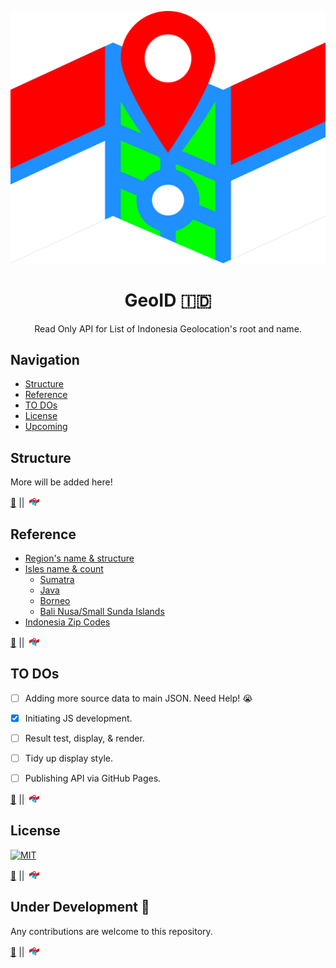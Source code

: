 <div id="up" align="center">

![GeoID](./pub/img/logo.svg)
# GeoID :indonesia:
Read Only API for List of Indonesia Geolocation's root and name.
</div>

## Navigation
- [Structure](#structure)
- [Reference](#reference)
- [TO DOs](#to-dos)
- [License](#license)
- [Upcoming](#under-development-construction)

## Structure
More will be added here!


[:compass:](#navigation)&nbsp;||&nbsp;&nbsp;[![Top](./pub/img/min.png)](#up)

## Reference
- [Region's name & structure](https://kodewilayah.id)
- [Isles name & count](https://id.wikipedia.org/wiki/Daftar_pulau_di_Indonesia_menurut_provinsi)
    - [Sumatra](https://id.wikipedia.org/wiki/Daftar_pulau_di_Sumatra)
    - [Java](https://id.wikipedia.org/wiki/Daftar_pulau_di_Jawa)
    - [Borneo](https://id.wikipedia.org/wiki/Daftar_pulau_di_Kalimantan)
    - [Bali Nusa/Small Sunda Islands](https://id.wikipedia.org/wiki/Daftar_pulau_di_Nusa_Tenggara)
- [Indonesia Zip Codes](https://kodeposindo.com)


[:compass:](#navigation)&nbsp;||&nbsp;&nbsp;[![Top](./pub/img/min.png)](#up)

## TO DOs
- [ ] Adding more source data to main JSON. Need Help! :sob:
- [x] Initiating JS development.
- [ ] Result test, display, & render.
- [ ] Tidy up display style.
- [ ] Publishing API via GitHub Pages.


[:compass:](#navigation)&nbsp;||&nbsp;&nbsp;[![Top](./pub/img/min.png)](#up)

## License
[![MIT](https://shields.io/badge/License-MIT-a31f34?style=for-the-badge&colorA=202020&logoWidth=30&logo=data:image/svg+xml;base64,PD94bWwgdmVyc2lvbj0iMS4wIiBlbmNvZGluZz0idXRmLTgiPz4KPCEtLXphei0tPgo8c3ZnIHhtbG5zPSJodHRwOi8vd3d3LnczLm9yZy8yMDAwL3N2ZyIgaGVpZ2h0PSIxNjYiIHdpZHRoPSIzMjEiPgo8ZyBzdHJva2Utd2lkdGg9IjM1IiBzdHJva2U9IiNBMzFGMzQiPgo8cGF0aCBkPSJtMTcuNSwwdjE2Nm01Ny0xNjZ2MTEzbTU3LTExM3YxNjZtNTctMTY2djMzbTU4LDIwdjExMyIvPgo8cGF0aCBkPSJtMTg4LjUsNTN2MTEzIiBzdHJva2U9IiM4QThCOEMiLz4KPHBhdGggZD0ibTIyOSwxNi41aDkyIiBzdHJva2Utd2lkdGg9IjMzIi8+CjwvZz4KPC9zdmc+Cg==)](./LICENSE)


[:compass:](#navigation)&nbsp;||&nbsp;&nbsp;[![Top](./pub/img/min.png)](#up)

## Under Development :construction:
Any contributions are welcome to this repository.


[:compass:](#navigation)&nbsp;||&nbsp;&nbsp;[![Top](./pub/img/min.png)](#up)